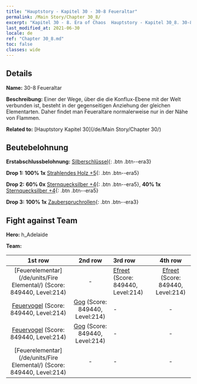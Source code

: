 ```yaml
---
title: "Hauptstory - Kapitel 30 - 30-8 Feueraltar"
permalink: /Main Story/Chapter 30_8/
excerpt: "Kapitel 30 - 8. Era of Chaos  Hauptstory - Kapitel 30_8. 30-8 Feueraltar"
last_modified_at: 2021-06-30
locale: de
ref: "Chapter 30_8.md"
toc: false
classes: wide
---
```


## Details

 **Name:** 30-8 Feueraltar

 **Beschreibung:** Einer der Wege, über die die Konflux-Ebene mit der Welt verbunden ist, besteht in der gegenseitigen Anziehung der gleichen Elementarten. Daher findet man Feueraltare normalerweise nur in der Nähe von Flammen.

 **Related to:** [Hauptstory Kapitel 30](/de/Main Story/Chapter 30/)

## Beutebelohnung

 **Erstabschlussbelohnung:** [Silberschlüssel](/ItemsDE/con_693/){: .btn .btn--era3}

 **Drop 1:** **100% 1x** [Strahlendes Holz +5](/ItemsDE/mat_97/){: .btn .btn--era5}

 **Drop 2:** **60% 0x** [Sternquecksilber +4](/ItemsDE/mat_91/){: .btn .btn--era5}, **40% 1x** [Sternquecksilber +4](/ItemsDE/mat_91/){: .btn .btn--era5}

 **Drop 3:** **100% 1x** [Zauberspruchrollen](/ItemsDE/con_694/){: .btn .btn--era3}


## Fight against Team
 **Hero:** h_Adelaide

 **Team:**


  | 1st row | 2nd row | 3rd row | 4th row |
  |:----:|:----:|:----|:----:|
  | [Feuerelementar](/de/units/Fire Elemental/) (Score: 849440, Level:214)  | - | [Efreet](/de/units/Efreeti/) (Score: 849440, Level:214)  | [Efreet](/de/units/Efreeti/) (Score: 849440, Level:214)  |
  | [Feuervogel](/de/units/Firebird/) (Score: 849440, Level:214)  | [Gog](/de/units/Gog/) (Score: 849440, Level:214)  | - | - |
  | [Feuervogel](/de/units/Firebird/) (Score: 849440, Level:214)  | [Gog](/de/units/Gog/) (Score: 849440, Level:214)  | - | - |
  | [Feuerelementar](/de/units/Fire Elemental/) (Score: 849440, Level:214)  | - | - | - |


